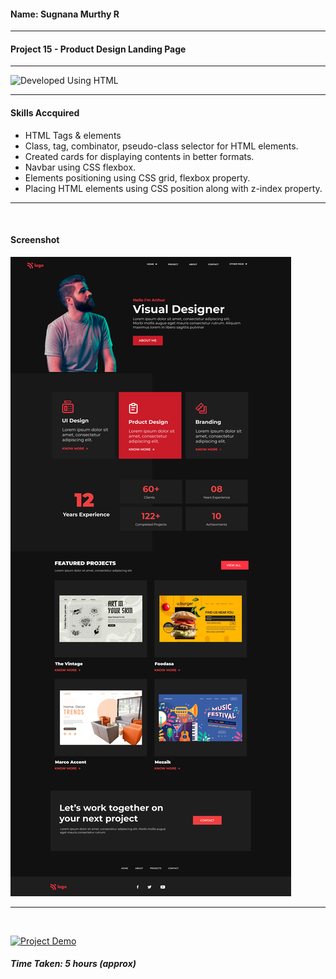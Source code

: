 #### Name: Sugnana Murthy R
---

#### Project 15 - Product Design Landing Page
---

![Developed Using HTML](https://img.shields.io/badge/Developed%20Using-HTML%20%26%20CSS-yellowgreen)

---

#### Skills Accquired
- HTML Tags & elements
- Class, tag, combinator, pseudo-class selector for HTML elements.
- Created cards for displaying contents in better formats.
- Navbar using CSS flexbox.
- Elements positioning using CSS grid, flexbox property.
- Placing HTML elements using CSS position along with z-index property.
---
<br>

#### Screenshot
![Project15](./15.png)

---
<br>

[![Project Demo](https://img.shields.io/badge/Project%20Demo-Click%20Here%20for%20%20Live%20Link-yellowgreen?style=flat-square&logo=Product%20Hunt)](https://smrproject15.netlify.app/)
##### Time Taken: 5 hours (approx)